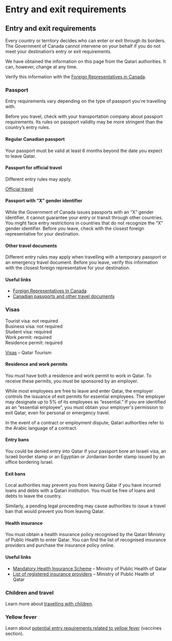 # Entry and exit requirements

## Entry and exit requirements

Every country or territory decides who can enter or exit through its borders. The Government of Canada cannot intervene on your behalf if you do not meet your destination’s entry or exit requirements.

We have obtained the information on this page from the Qatari authorities. It can, however, change at any time.

Verify this information with the [Foreign Representatives in Canada](https://www.international.gc.ca/protocol-protocole/reps.aspx?lang=eng).

### Passport

Entry requirements vary depending on the type of passport you're travelling with.

Before you travel, check with your transportation company about passport requirements. Its rules on passport validity may be more stringent than the country’s entry rules.

#### Regular Canadian passport

Your passport must be valid at least 6 months beyond the date you expect to leave Qatar.

#### Passport for official travel

Different entry rules may apply.

[Official travel](https://www.canada.ca/en/immigration-refugees-citizenship/services/canadian-passports/official-travel.html)

#### Passport with “X” gender identifier

While the Government of Canada issues passports with an “X” gender identifier, it cannot guarantee your entry or transit through other countries. You might face entry restrictions in countries that do not recognize the “X” gender identifier. Before you leave, check with the closest foreign representative for your destination.

#### Other travel documents

Different entry rules may apply when travelling with a temporary passport or an emergency travel document. Before you leave, verify this information with the closest foreign representative for your destination.

#### Useful links

* [Foreign Representatives in Canada](https://www.international.gc.ca/protocol-protocole/reps.aspx?lang=eng)
* [Canadian passports and other travel documents](http://www.canada.ca/passport)

### Visas

Tourist visa: not required  
Business visa: not required  
Student visa: required  
Work permit: required  
Residence permit: required

[Visas](https://visitqatar.com/intl-en/practical-info/visas) – Qatar Tourism

#### Residence and work permits

You must have both a residence and work permit to work in Qatar. To receive these permits, you must be sponsored by an employer.

While most employees are free to leave and enter Qatar, the employer controls the issuance of exit permits for essential employees. The employer may designate up to 5% of its employees as “essential.” If you are identified as an “essential employee”, you must obtain your employer's permission to exit Qatar, even for personal or emergency travel.

In the event of a contract or employment dispute, Qatari authorities refer to the Arabic language of a contract.

#### Entry bans

You could be denied entry into Qatar if your passport bore an Israeli visa, an Israeli border stamp or an Egyptian or Jordanian border stamp issued by an office bordering Israel.

#### Exit bans

Local authorities may prevent you from leaving Qatar if you have incurred loans and debts with a Qatari institution. You must be free of loans and debts to leave the country.

Similarly, a pending legal proceeding may cause authorities to issue a travel ban that would prevent you from leaving Qatar.

#### Health insurance

You must obtain a health insurance policy recognised by the Qatari Ministry of Public Health to enter Qatar. You can find the list of recognised insurance providers and purchase the insurance policy online.

#### Useful links

* [Mandatory Health Insurance Scheme](https://www.moph.gov.qa/english/derpartments/policyaffairs/hfid/Pages/Health-Insurance-Scheme.aspx) – Ministry of Public Health of Qatar
* [List of registered insurance providers](https://www.moph.gov.qa/english/derpartments/policyaffairs/hfid/hirs/insurancecompanies/Pages/default.aspx) – Ministry of Public Health of Qatar

### Children and travel

Learn more about [travelling with children](http://travel.gc.ca/travelling/children).

### Yellow fever

Learn about [potential entry requirements related to yellow fever](#health) (vaccines section).